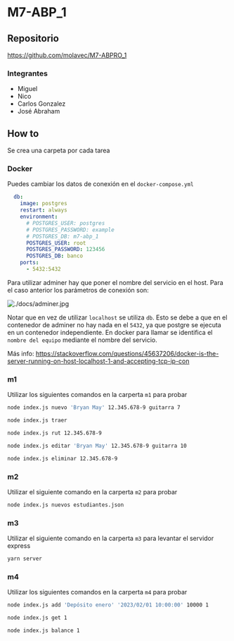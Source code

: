 # M7-ABP_1

## Repositorio
https://github.com/molavec/M7-ABPRO_1

### Integrantes
* Miguel
* Nico
* Carlos Gonzalez
* José Abraham

## How to

Se crea una carpeta por cada tarea

### Docker

Puedes cambiar los datos de conexión en el `docker-compose.yml`
```yaml
  db:
    image: postgres
    restart: always
    environment:
      # POSTGRES_USER: postgres
      # POSTGRES_PASSWORD: example
      # POSTGRES_DB: m7-abp_1
      POSTGRES_USER: root
      POSTGRES_PASSWORD: 123456
      POSTGRES_DB: banco
    ports:
      - 5432:5432
```

Para utilizar adminer hay que poner el nombre del servicio en el host. Para el caso anterior los parámetros de conexión son:

![./docs/adminer.jpg](adminer)

Notar que en vez de utilizar `localhost` se utiliza `db`. Esto se debe a que en el contenedor de adminer no hay nada en el `5432`, ya que postgre se ejecuta en un contenedor independiente. En docker para llamar se identifica el `nombre del equipo` mediante el nombre del servicio.

Más info: https://stackoverflow.com/questions/45637206/docker-is-the-server-running-on-host-localhost-1-and-accepting-tcp-ip-con



### m1

Utilizar los siguientes comandos en la carperta `m1` para probar

``` bash
node index.js nuevo 'Bryan May' 12.345.678-9 guitarra 7
```

``` bash
node index.js traer
```

``` bash
node index.js rut 12.345.678-9
```

``` bash
node index.js editar 'Bryan May' 12.345.678-9 guitarra 10
```

```bash
node index.js eliminar 12.345.678-9
```


### m2

Utilizar el siguiente comando en la carperta `m2` para probar

``` bash
node index.js nuevos estudiantes.json
```


### m3

Utilizar el siguiente comando en la carperta `m3` para levantar el servidor express

```bash
yarn server
```

### m4

Utilizar los siguientes comandos en la carperta `m4` para probar

```bash
node index.js add 'Depósito enero' '2023/02/01 10:00:00' 10000 1
```

```bash
node index.js get 1
```

```bash
node index.js balance 1
```


